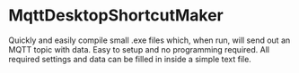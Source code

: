 # MqttDesktopShortcutMaker
 Quickly and easily compile small .exe files which, when run, will send out an MQTT topic with data. Easy to setup and no programming required. All required settings and data can be filled in inside a simple text file.
